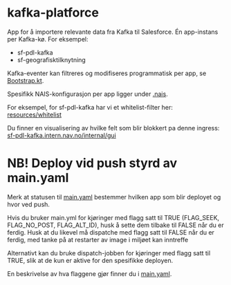 # kafka-platforce

App for å importere relevante data fra Kafka til Salesforce.
Én app-instans per Kafka-kø.
For eksempel:
* sf-pdl-kafka
* sf-geografisktilknytning

Kafka-eventer kan filtreres og modifiseres programmatisk per app, se [Bootstrap.kt](https://github.com/navikt/sf-pdl-kafka/blob/master/src/main/kotlin/no/nav/sf/pdl/kafka/Bootstrap.kt).

Spesifikk NAIS-konfigurasjon per app ligger under [.nais](https://github.com/navikt/sf-pdl-kafka/tree/master/.nais).

For eksempel, for sf-pdl-kafka har vi et whitelist-filter her:
[resources/whitelist](https://github.com/navikt/sf-pdl-kafka/tree/master/src/main/resources/whitelist)

Du finner en visualisering av hvilke felt som blir blokkert pa denne ingress:
[sf-pdl-kafka.intern.nav.no/internal/gui](https://sf-pdl-kafka.intern.nav.no/internal/gui)


# NB! Deploy vid push styrd av main.yaml
Merk at statusen til [main.yaml](https://github.com/navikt/sf-pdl-kafka/blob/master/.github/workflows/main.yml) bestemmer hvilken app som blir deployet og hvor ved push.

Hvis du bruker main.yml for kjøringer med flagg satt til TRUE (FLAG_SEEK, FLAG_NO_POST, FLAG_ALT_ID), husk å sette dem tilbake til FALSE når du er ferdig. Husk at du likevel må dispatche med flagg satt til FALSE når du er ferdig, med tanke på at restarter av image i miljøet kan inntreffe

Alternativt kan du bruke dispatch-jobben for kjøringer med flagg satt til TRUE, slik at de kun er aktive for den spesifikke deployen.

En beskrivelse av hva flaggene gjør finner du i [main.yaml](https://github.com/navikt/sf-pdl-kafka/blob/master/.github/workflows/main.yml).
